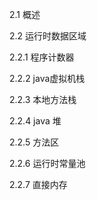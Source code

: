 2.1 概述 



2.2 运行时数据区域



2.2.1 程序计数器


2.2.2 java虚拟机栈


2.2.3 本地方法栈


2.2.4 java 堆


2.2.5 方法区


2.2.6 运行时常量池


2.2.7 直接内存
